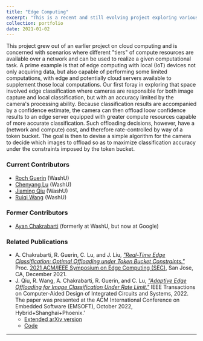 ```yaml
---
title: "Edge Computing"
excerpt: "This is a recent and still evolving project exploring various problems that arise when deploying edge computing solutions"
collection: portfolio
date: 2021-01-02
---
```


This project grew out of an earlier project on cloud computing and is concerned with scenarios where different "tiers" of compute resources are available over a network and can be used to realize a given computational task.
A prime example is that of edge computing with local (IoT) devices not only acquiring data, but also capable of performing some limited computations, with edge and potentially cloud servers available to supplement those local computations.
Our first foray in exploring that space involved edge classification where cameras are responsible for both image capture and local classification, 
but with an accuracy limited by the camera's processing ability. Because classification results are accompanied by a confidence estimate, the camera can then offload loow confidence results to
an edge server equipped with greater compute resources capable of more accurate classification.  Such offloading decisions, however, have a (network and compute) cost, and therefore rate-controlled by way of a token bucket.
The goal is then to devise a simple algorithm for the camera to decide which images to offload so as to maximize classification accuracy under the constraints imposed by the token bucket.

### Current Contributors  

* [Roch Guerin](https://www.cse.wustl.edu/~guerin/) (WashU)
* [Chenyang Lu](https://www.cse.wustl.edu/~lu/) (WashU)
* [Jiaming Qiu](https://github.com/qiujiaming315/JiamingQiu-personal-webpage) (WashU)
* [Ruiqi Wang](https://www.linkedin.com/in/rickywrq/) (WashU)

### Former Contributors

* [Ayan Chakrabarti](https://projects.ayanc.org/) (formerly at WashU, but now at Google)

### Related Publications

* A. Chakrabarti, R. Guerin, C. Lu, and J. Liu, [*"Real-Time Edge Classification: Optimal Offloading under Token Bucket Constraints."*](https://arxiv.org/abs/2010.13737) 
Proc. [2021 ACM/IEEE Symposium on Edge Computing (SEC)](http://acm-ieee-sec.org/2021/), San Jose, CA, December 2021.
* J. Qiu, R. Wang, A. Chakrabarti, R. Guerin, and C. Lu, [*"Adaptive Edge Offloading for Image Classification Under Rate Limit."*](https://doi.org/10.1109/TCAD.2022.319753) IEEE Transactions on Computer-Aided Design of Integrated Circuits and Systems, 2022. The paper was presented at the ACM International Conference on Embedded Software (EMSOFT), October 2022, Hybrid+Shanghai+Phoenix.'
    - [Extended arXiv version](https://arxiv.org/abs/2208.00485)
    - [Code](https://github.com/qiujiaming315/edgeml-dqn)

-----------------------------

